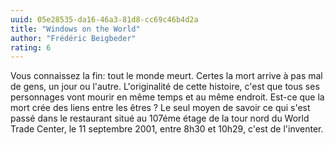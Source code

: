 ```yaml
---
uuid: 05e28535-da16-46a3-81d8-cc69c46b4d2a
title: "Windows on the World"
author: "Frédéric Beigbeder"
rating: 6
---
```


Vous connaissez la fin: tout le monde meurt. Certes la mort arrive à pas mal de gens, un jour ou l'autre. L'originalité de cette histoire, c'est que tous ses personnages vont mourir en même temps et au même endroit. Est-ce que la mort crée des liens entre les êtres ?
Le seul moyen de savoir ce qui s'est passé dans le restaurant situé au 107éme étage de la tour nord du World Trade Center, le 11 septembre 2001, entre 8h30 et 10h29, c'est de l'inventer.